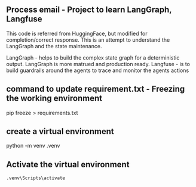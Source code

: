 ## Process email - Project to learn LangGraph, Langfuse

This code is referred from HuggingFace, but modified for completion/correct response.
This is an attempt to understand the LangGraph and the state maintenance.

LangGraph - helps to build the complex state graph for a deterministic output. LangGraph is more matrued and production ready.
Langfuse - is to build guardrails around the agents to trace and monitor the agents actions

## command to update requirement.txt - Freezing the working environment
pip freeze > requirements.txt 

## create a virtual environment
python -m venv .venv
  ## Activate the virtual environment
    .venv\Scripts\activate
